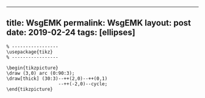 ---
 title: WsgEMK
 permalink: WsgEMK
 layout: post
 date: 2019-02-24
 tags: [ellipses]
 ---

```latex% Dans le préambule
% -----------------
\usepackage{tikz}
% -----------------

\begin{tikzpicture}
\draw (3,0) arc (0:90:3);
\draw[thick] (30:3)--++(2,0)--++(0,1)
                   --++(-2,0)--cycle;
\end{tikzpicture}
```